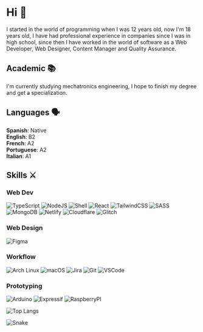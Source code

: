 # Hi 🗿
I started in the world of programming when I was 12 years old, now I'm <span>18</span> years old, I have had professional experience in companies since I was in high school, since then I have worked in the world of software as a Web Developer, Web Designer, Content Manager and Quality Assurance.

## Academic 📚
I'm currently studying mechatronics engineering, I hope to finish my degree and get a specialization.

## Languages 🗣
**Spanish**: Native<br>
**English**: B2<br>
**French**: A2<br>
**Portuguese**: A2<br>
**Italian**: A1

## Skills ⚔️
### Web Dev
![TypeScript](https://img.shields.io/badge/TypeScript-007ACC?style=for-the-badge&logo=typescript&logoColor=white)
![NodeJS](https://img.shields.io/badge/Node.js-43853D?style=for-the-badge&logo=node.js&logoColor=white)
![Shell](https://img.shields.io/badge/Shell_Script-121011?style=for-the-badge&logo=gnu-bash&logoColor=white)
![React](https://img.shields.io/badge/React-20232A?style=for-the-badge&logo=react&logoColor=61DAFB)
![TailwindCSS](https://img.shields.io/badge/Tailwind_CSS-38B2AC?style=for-the-badge&logo=tailwind-css&logoColor=white)
![SASS](https://img.shields.io/badge/Sass-CC6699?style=for-the-badge&logo=sass&logoColor=white)
![MongoDB](https://img.shields.io/badge/MongoDB-4EA94B?style=for-the-badge&logo=mongodb&logoColor=white)
![Netlify](https://img.shields.io/badge/Netlify-00C7B7?style=for-the-badge&logo=netlify&logoColor=white)
![Cloudflare](https://img.shields.io/badge/Cloudflare-F38020?style=for-the-badge&logo=Cloudflare&logoColor=white)
![Glitch](https://img.shields.io/badge/Glitch-2800ff?style=for-the-badge&logo=glitch&logoColor=white)

### Web Design
![Figma](https://img.shields.io/badge/Figma-F24E1E?style=for-the-badge&logo=figma&logoColor=white)

### Workflow
![Arch Linux](https://img.shields.io/badge/Arch_Linux-1793D1?style=for-the-badge&logo=arch-linux&logoColor=white)
![macOS](https://img.shields.io/badge/mac%20os-000000?style=for-the-badge&logo=apple&logoColor=white)
![Jira](https://img.shields.io/badge/Jira-0052CC?style=for-the-badge&logo=Jira&logoColor=white)
![Git](https://img.shields.io/badge/GIT-E44C30?style=for-the-badge&logo=git&logoColor=white)
![VSCode](https://img.shields.io/badge/Visual_Studio_Code-0078D4?style=for-the-badge&logo=visual%20studio%20code&logoColor=white)

### Prototyping
![Arduino](https://img.shields.io/badge/Arduino-00979D?style=for-the-badge&logo=Arduino&logoColor=white)
![Expressif](https://img.shields.io/badge/espressif-E7352C?style=for-the-badge&logo=espressif&logoColor=white)
![RaspberryPI](https://img.shields.io/badge/Raspberry%20Pi-A22846?style=for-the-badge&logo=Raspberry%20Pi&logoColor=white)

![Top Langs](https://github-readme-stats.vercel.app/api/top-langs/?username=jdic&hide_progress=true)

![Snake](https://github.com/jdic/jdic/blob/output/github-contribution-grid-snake.svg)
